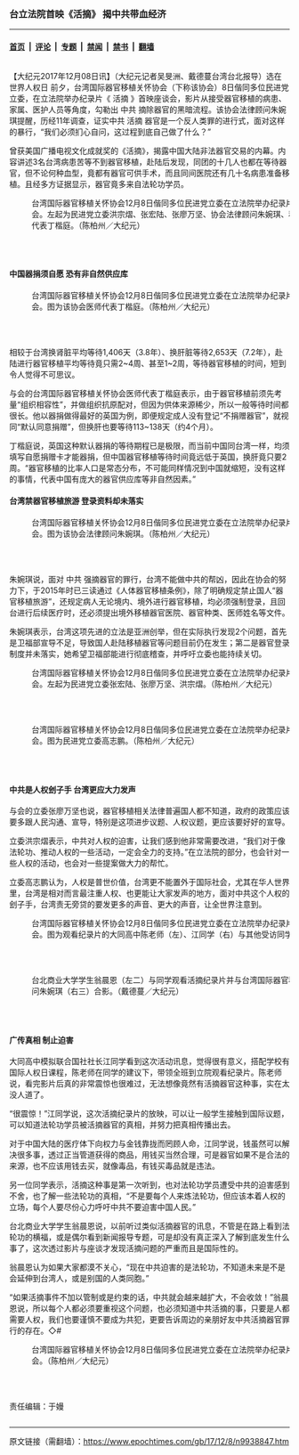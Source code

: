 ### 台立法院首映《活摘》 揭中共带血经济

---

#### [首页](../../../..?n9938847) &nbsp;|&nbsp; [评论](../../../../../epoch-comment?n9938847) &nbsp;|&nbsp; [专题](../../../../../epoch-special?n9938847) &nbsp;|&nbsp; [禁闻](../../../../../epoch-news?n9938847) &nbsp;|&nbsp; [禁书](../../../../../books?n9938847) &nbsp;|&nbsp; [翻墙](https://github.com/gfw-breaker/nogfw/blob/master/README.md?n9938847)


<div class="column" id="artbody" itemprop="articleBody">
 <!-- article content begin -->
 <p>
  【大纪元2017年12月08日讯】（大纪元记者吴旻洲、戴德蔓台湾台北报导）选在
  <ok href="https://www.epochtimes.com/gb/tag/%E4%B8%96%E7%95%8C%E4%BA%BA%E6%9D%83%E6%97%A5.html">
   世界人权日
  </ok>
  前夕，台湾国际器官移植关怀协会（下称该协会）8日偕同多位民进党立委，在立法院举办纪录片《
  <ok href="https://www.epochtimes.com/gb/tag/%E6%B4%BB%E6%91%98.html">
   活摘
  </ok>
  》首映座谈会，影片从接受器官移植的病患、家属、医护人员等角度，勾勒出
  <ok href="https://www.epochtimes.com/gb/tag/%E4%B8%AD%E5%85%B1.html">
   中共
  </ok>
  摘除器官的黑暗流程。该协会法律顾问朱婉琪提醒，历经11年调查，证实中共
  <ok href="https://www.epochtimes.com/gb/tag/%E6%B4%BB%E6%91%98.html">
   活摘
  </ok>
  器官是一个反人类罪的进行式，面对这样的暴行，“我们必须扪心自问，这过程到底自己做了什么？”
 </p>
 <p>
  曾获美国广播电视文化成就奖的《活摘》，揭露中国大陆非法器官交易的内幕。内容讲述3名台湾病患苦等不到器官移植，赴陆后发现，同团的十几人也都在等待器官，但不论何种血型，竟都有器官可供手术，而且同间医院还有几十名病患准备移植。且经多方证据显示，器官竟多来自法轮功学员。
 </p>
 <figure aria-describedby="caption-attachment-9941609" class="wp-caption aligncenter" id="attachment_9941609" style="width: 600px">
  <ok href="https://i.epochtimes.com/assets/uploads/2017/12/PO_X5171.jpg" target="_blank">
   <img alt="" class="size-large wp-image-9941609" src="https://i.epochtimes.com/assets/uploads/2017/12/PO_X5171-600x400.jpg"/>
  </ok>
  <br/><figcaption class="wp-caption-text" id="caption-attachment-9941609">
   台湾国际器官移植关怀协会12月8日偕同多位民进党立委在立法院举办纪录片《活摘》首映座谈会。左起为民进党立委洪宗熠、张宏陆、张廖万坚、协会法律顾问朱婉琪、秘书长黄千峰、医师代表丁楷庭。（陈柏州／大纪元）
  </figcaption><br/>
 </figure><br/>
 <p>
 </p>
 <p>
  <center>
  </center>
 </p>
 <h4>
  中国器捐须自愿 恐有非自然供应库
 </h4>
 <figure aria-describedby="caption-attachment-9941613" class="wp-caption aligncenter" id="attachment_9941613" style="width: 600px">
  <ok href="https://i.epochtimes.com/assets/uploads/2017/12/PO_X5388.jpg" target="_blank">
   <img alt="" class="size-large wp-image-9941613" src="https://i.epochtimes.com/assets/uploads/2017/12/PO_X5388-600x400.jpg"/>
  </ok>
  <br/><figcaption class="wp-caption-text" id="caption-attachment-9941613">
   台湾国际器官移植关怀协会12月8日偕同多位民进党立委在立法院举办纪录片《活摘》首映座谈会。图为该协会医师代表丁楷庭。（陈柏州／大纪元）
  </figcaption><br/>
 </figure><br/>
 <p>
  相较于台湾换肾脏平均等待1,406天（3.8年）、换肝脏等待2,653天（7.2年），赴陆进行器官移植平均等待竟只需2~4周、甚至1~2周，等待器官移植的时间，短到令人觉得不可思议。
 </p>
 <p>
  与会的台湾国际器官移植关怀协会医师代表丁楷庭表示，由于器官移植前须先考量“组织相容性”，并做组织抗原配对，但因为供体来源稀少，所以一般等待时间都很长。他以器捐做得最好的英国为例，即便规定成人没有登记“不捐赠器官”，就视同“默认同意捐赠”，但换肝也要等待113~138天（约4个月）。
 </p>
 <p>
  丁楷庭说，英国这种默认器捐的等待期程已是极限，而当前中国同台湾一样，均须填写自愿捐赠卡才能器捐，但中国器官移植等待时间竟远低于英国，换肝竟只要2周。“器官移植的比率人口是常态分布，不可能同样情况到中国就缩短，没有这样的事情，代表中国有庞大的器官供应库等非自然因素。”
 </p>
 <h4>
  台湾禁器官移植旅游 登录资料却未落实
 </h4>
 <figure aria-describedby="caption-attachment-9941615" class="wp-caption aligncenter" id="attachment_9941615" style="width: 600px">
  <ok href="https://i.epochtimes.com/assets/uploads/2017/12/PO_X5320.jpg" target="_blank">
   <img alt="" class="size-large wp-image-9941615" src="https://i.epochtimes.com/assets/uploads/2017/12/PO_X5320-600x400.jpg"/>
  </ok>
  <br/><figcaption class="wp-caption-text" id="caption-attachment-9941615">
   台湾国际器官移植关怀协会12月8日偕同多位民进党立委在立法院举办纪录片《活摘》首映座谈会。图为该协会法律顾问朱婉琪。（陈柏州／大纪元）
  </figcaption><br/>
 </figure><br/>
 <p>
  朱婉琪说，面对
  <ok href="https://www.epochtimes.com/gb/tag/%E4%B8%AD%E5%85%B1.html">
   中共
  </ok>
  强摘器官的罪行，台湾不能做中共的帮凶，因此在协会的努力下，于2015年时已三读通过《人体器官移植条例》，除了明确规定禁止国人“器官移植旅游”，还规定病人无论境内、境外进行器官移植，均必须强制登录，且回台进行后续医疗时，还必须提出境外移植器官医院、器官种类、医师姓名等文件。
 </p>
 <p>
  朱婉琪表示，台湾这项先进的立法是亚洲创举，但在实际执行发现2个问题，首先是卫福部宣导不足，导致国人赴陆移植器官等问题目前仍在发生；第二是器官登录制度并未落实，她希望卫福部能进行彻底稽查，并呼吁立委也能持续关切。
 </p>
 <figure aria-describedby="caption-attachment-9941619" class="wp-caption aligncenter" id="attachment_9941619" style="width: 600px">
  <ok href="https://i.epochtimes.com/assets/uploads/2017/12/PO_X5198.jpg" target="_blank">
   <img alt="" class="size-large wp-image-9941619" src="https://i.epochtimes.com/assets/uploads/2017/12/PO_X5198-600x400.jpg"/>
  </ok>
  <br/><figcaption class="wp-caption-text" id="caption-attachment-9941619">
   台湾国际器官移植关怀协会12月8日偕同多位民进党立委在立法院举办纪录片《活摘》首映座谈会。左起为民进党立委张宏陆、张廖万坚、洪宗熠。（陈柏州／大纪元）
  </figcaption><br/>
 </figure><br/>
 <figure aria-describedby="caption-attachment-9941620" class="wp-caption aligncenter" id="attachment_9941620" style="width: 600px">
  <ok href="https://i.epochtimes.com/assets/uploads/2017/12/PO_X5248.jpg" target="_blank">
   <img alt="" class="size-large wp-image-9941620" src="https://i.epochtimes.com/assets/uploads/2017/12/PO_X5248-600x400.jpg"/>
  </ok>
  <br/><figcaption class="wp-caption-text" id="caption-attachment-9941620">
   台湾国际器官移植关怀协会12月8日偕同多位民进党立委在立法院举办纪录片《活摘》首映座谈会。图为民进党立委高志鹏。（陈柏州／大纪元）
  </figcaption><br/>
 </figure><br/>
 <p>
 </p>
 <h4>
  中共是人权刽子手 台湾更应大力发声
 </h4>
 <p>
  与会的立委张廖万坚也说，器官移植相关法律普遍国人都不知道，政府的政策应该要多跟人民沟通、宣导，特别是这项进步议题、人权议题，更应该要好好的宣导。
 </p>
 <p>
  立委洪宗熠表示，中共对人权的迫害，让我们感到他非常需要改进，“我们对于像法轮功、推动人权的一些活动，一定会全力的支持。”在立法院的部分，也会针对一些人权的活动，也会对一些提案做大力的帮忙。
 </p>
 <p>
  立委高志鹏认为，人权是普世价值，台湾更不能置外于国际社会，尤其在华人世界里，台湾是相对而言最注重人权、也更能让大家发声的地方，面对中共这个人权的刽子手，台湾责无旁贷的要发更多的声音、更大的声音，让全世界注意到。
 </p>
 <figure aria-describedby="caption-attachment-9939435" class="wp-caption aligncenter" id="attachment_9939435" style="width: 600px">
  <ok href="https://i.epochtimes.com/assets/uploads/2017/12/makephotogallery.net_1512748299.jpg" target="_blank">
   <img alt="" class="size-large wp-image-9939435" src="https://i.epochtimes.com/assets/uploads/2017/12/makephotogallery.net_1512748299-600x136.jpg"/>
  </ok>
  <br/><figcaption class="wp-caption-text" id="caption-attachment-9939435">
   台湾国际器官移植关怀协会12月8日偕同多位民进党立委在立法院举办纪录片《活摘》首映座谈会。图为观看纪录片的大同高中陈老师（左）、江同学（右）与其他受访同学。（陈柏州／大纪元）
  </figcaption><br/>
 </figure><br/>
 <figure aria-describedby="caption-attachment-9939433" class="wp-caption aligncenter" id="attachment_9939433" style="width: 600px">
  <ok href="https://i.epochtimes.com/assets/uploads/2017/12/1712080854312384.jpg" target="_blank">
   <img alt="" class="size-large wp-image-9939433" src="https://i.epochtimes.com/assets/uploads/2017/12/1712080854312384-600x398.jpg" title=""/>
  </ok>
  <br/><figcaption class="wp-caption-text" id="caption-attachment-9939433">
   台北商业大学学生翁晨恩（左二）与同学观看活摘纪录片并与台湾国际器官移植关怀协会法律顾问朱婉琪（右三）合影。（戴德蔓／大纪元）
  </figcaption><br/>
 </figure><br/>
 <h4>
  广传真相 制止迫害
 </h4>
 <p>
  大同高中模拟联合国社社长江同学看到这次活动讯息，觉得很有意义，搭配学校有国际人权日课程，陈老师在同学的建议下，带领全班到立院观看纪录片。陈老师说，看完影片后真的非常震惊也很难过，无法想像竟然有活摘器官这种事，实在太没人道了。
 </p>
 <p>
  “很震惊！”江同学说，这次活摘纪录片的放映，可以让一般学生接触到国际议题，可以知道法轮功学员被活摘器官的真相，并努力把真相传播出去。
 </p>
 <p>
  对于中国大陆的医疗体下向权力与金钱靠拢而罔顾人命，江同学说，钱虽然可以解决很多事，透过正当管道获得的商品，用钱买当然合理，可是器官如果不是合法的来源，也不应该用钱去买，就像毒品，有钱买毒品就是违法。
 </p>
 <p>
  另一位同学表示，活摘这种事是第一次听到，也对法轮功学员遭受中共的迫害感到不舍，也了解一些法轮功的真相，“不是要每个人来炼法轮功，但应该本着人权的立场，每个人要尽份心力呼吁中共不要迫害中国人民。”
 </p>
 <p>
  台北商业大学学生翁晨恩说，以前听过类似活摘器官的讯息，不管是在路上看到法轮功的横福，或是偶尔看到新闻报导专题，可是却没有真正深入了解到底发生什么事了，这次透过影片与座谈才发现活摘问题的严重而且是国际性的。
 </p>
 <p>
  翁晨恩认为如果大家都漠不关心，“现在中共迫害的是法轮功，不知道未来是不是会延伸到台湾人，或是别国的人类同胞。”
 </p>
 <p>
  “如果活摘事件不加以管制或是约束的话，中共就会越来越扩大，不会收敛！”翁晨恩说，所以每个人都必须要重视这个问题，也必须知道中共活摘的事，只要是人都需要人权，我们也要谨慎不要成为共犯，更要告诉周边的亲朋好友中共活摘器官罪行的存在。◇#
 </p>
 <figure aria-describedby="caption-attachment-9941621" class="wp-caption aligncenter" id="attachment_9941621" style="width: 600px">
  <ok href="https://i.epochtimes.com/assets/uploads/2017/12/PO_X5456.jpg" target="_blank">
   <img alt="" class="size-large wp-image-9941621" src="https://i.epochtimes.com/assets/uploads/2017/12/PO_X5456-600x400.jpg"/>
  </ok>
  <br/><figcaption class="wp-caption-text" id="caption-attachment-9941621">
   台湾国际器官移植关怀协会12月8日偕同多位民进党立委在立法院举办纪录片《活摘》首映座谈会。（陈柏州／大纪元）
  </figcaption><br/>
 </figure><br/>
 <p>
  责任编辑：于嫚
 </p>
 <!-- article content end -->
</div>


---

原文链接（需翻墙）：https://www.epochtimes.com/gb/17/12/8/n9938847.htm